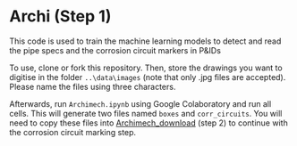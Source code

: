 # Archi (Step 1)

This code is used to train the machine learning models to detect and read the pipe specs and the corrosion circuit markers in P&IDs

To use, clone or fork this repository. Then, store the drawings you want to digitise in the folder `..\data\images` (note that only .jpg files are accepted). Please name the files using three characters.

Afterwards, run `Archimech.ipynb` using Google Colaboratory and run all cells. This will generate two files named `boxes` and `corr_circuits`. You will need to copy these files into [Archimech_download](https://github.com/Luistoq/Archimech_download) (step 2) to continue with the corrosion circuit marking step.
